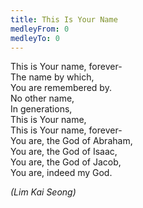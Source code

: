 ```yaml
---
title: This Is Your Name
medleyFrom: 0
medleyTo: 0
---
```


This is Your name, forever-  
The name by which,  
You are remembered by.  
No other name,  
In generations,  
This is Your name,  
This is Your name, forever-  
You are, the God of Abraham,  
You are, the God of Isaac,  
You are, the God of Jacob,  
You are, indeed my God.

_(Lim Kai Seong)_

